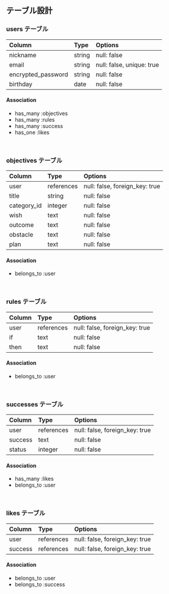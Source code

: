 ## テーブル設計

### users テーブル

| Column             | Type   | Options                   |
| :----------------- | :----- | :------------------------ |
| nickname           | string | null: false               |
| email              | string | null: false, unique: true |
| encrypted_password | string | null: false               |
| birthday           | date   | null: false               |

#### Association

- has_many :objectives
- has_many :rules
- has_many :success
- has_one  :likes

<br>

### objectives テーブル

| Column      | Type       | Options                        |
| :---------- | :--------- | :----------------------------- |
| user        | references | null: false, foreign_key: true |
| title       | string     | null: false                    |
| category_id | integer    | null: false                    |
| wish        | text       | null: false                    |
| outcome     | text       | null: false                    |
| obstacle    | text       | null: false                    |
| plan        | text       | null: false                    |

#### Association

- belongs_to :user

<br>

### rules テーブル

| Column | Type       | Options                        |
| :----- | :--------- | :----------------------------- |
| user   | references | null: false, foreign_key: true |
| if     | text       | null: false                    |
| then   | text       | null: false                    |

#### Association

- belongs_to :user

<br>

### successes テーブル

| Column    | Type       | Options                        |
| :-------- | :--------- | :----------------------------- |
| user      | references | null: false, foreign_key: true |
| success   | text       | null: false                    |
| status    | integer    | null: false                    |

#### Association

- has_many :likes
- belongs_to :user

<br>

### likes テーブル

| Column    | Type       | Options                        |
| :-------- | :--------- | :----------------------------- |
| user      | references | null: false, foreign_key: true |
| success   | references | null: false, foreign_key: true |

#### Association

- belongs_to :user
- belongs_to :success